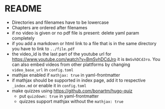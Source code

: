 # README

- Directories and filenames have to be lowercase
- Chapters are ordered after filenames
- if no video is given or no pdf file is present: delete yaml param completely
- if you add a markdown or html link to a file that is in the same directory you have to link to `../file.pdf`
- the video_id is the last part of the youtube url for https://www.youtube.com/watch?v=BmSvhDCdJro it is `BmSvhDCdJro`. You can also embed videos from other plattforms by changing `video_base_url` in `config.toml`
- mathjax enabled if `mathjax: true` in yaml-frontmatter
 - if mathjax should be supported in index page, add it to respective `_index.md` or enable it in `config.toml`
- make quizzes using https://github.com/bonartm/hugo-quiz
  - put `quizdown: true` in yaml-frontmatter
  - quizzes support mathjax without the `mathjax: true`